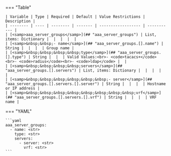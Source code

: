 <!--
  ~ Copyright (c) 2023 Arista Networks, Inc.
  ~ Use of this source code is governed by the Apache License 2.0
  ~ that can be found in the LICENSE file.
  -->
=== "Table"

    | Variable | Type | Required | Default | Value Restrictions | Description |
    | -------- | ---- | -------- | ------- | ------------------ | ----------- |
    | [<samp>aaa_server_groups</samp>](## "aaa_server_groups") | List, items: Dictionary |  |  |  |  |
    | [<samp>&nbsp;&nbsp;- name</samp>](## "aaa_server_groups.[].name") | String |  |  |  | Group name |
    | [<samp>&nbsp;&nbsp;&nbsp;&nbsp;type</samp>](## "aaa_server_groups.[].type") | String |  |  | Valid Values:<br>- <code>tacacs+</code><br>- <code>radius</code><br>- <code>ldap</code> |  |
    | [<samp>&nbsp;&nbsp;&nbsp;&nbsp;servers</samp>](## "aaa_server_groups.[].servers") | List, items: Dictionary |  |  |  |  |
    | [<samp>&nbsp;&nbsp;&nbsp;&nbsp;&nbsp;&nbsp;- server</samp>](## "aaa_server_groups.[].servers.[].server") | String |  |  |  | Hostname or IP address |
    | [<samp>&nbsp;&nbsp;&nbsp;&nbsp;&nbsp;&nbsp;&nbsp;&nbsp;vrf</samp>](## "aaa_server_groups.[].servers.[].vrf") | String |  |  |  | VRF name |

=== "YAML"

    ```yaml
    aaa_server_groups:
      - name: <str>
        type: <str>
        servers:
          - server: <str>
            vrf: <str>
    ```

